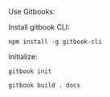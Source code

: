 Use Gitbooks:

Install gitbook CLI:

```
npm install -g gitbook-cli
```

Initialize:

```
gitbook init
```



```
gitbook build . docs
```



